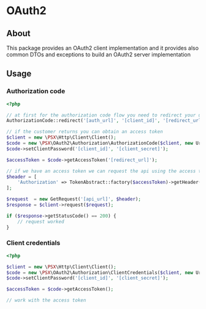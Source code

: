 
# OAuth2

## About

This package provides an OAuth2 client implementation and it provides also common DTOs and
exceptions to build an OAuth2 server implementation

## Usage

### Authorization code

```php
<?php

// at first for the authorization code flow you need to redirect your user to the OAuth2 server
AuthorizationCode::redirect('[auth_url]', '[client_id]', '[redirect_url]');

// if the customer returns you can obtain an access token
$client = new \PSX\Http\Client\Client();
$code = new \PSX\OAuth2\Authorization\AuthorizationCode($client, new Url('[token_url]'));
$code->setClientPassword('[client_id]', '[client_secret]');

$accessToken = $code->getAccessToken('[redirect_url]');

// if we have an access token we can request the api using the access token
$header = [
	'Authorization' => TokenAbstract::factory($accessToken)->getHeader()
];

$request  = new GetRequest('[api_url]', $header);
$response = $client->request($request);

if ($response->getStatusCode() == 200) {
    // request worked
}
```

### Client credentials

```php
<?php

$client = new \PSX\Http\Client\Client();
$code = new \PSX\OAuth2\Authorization\ClientCredentials($client, new Url('[token_url]'));
$code->setClientPassword('[client_id]', '[client_secret]');

$accessToken = $code->getAccessToken();

// work with the access token

```
